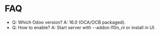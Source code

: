 # FAQ

- Q: Which Odoo version? A: 16.0 (OCA/OCB packaged).
- Q: How to enable? A: Start server with --addon l10n_nl or install in UI.
